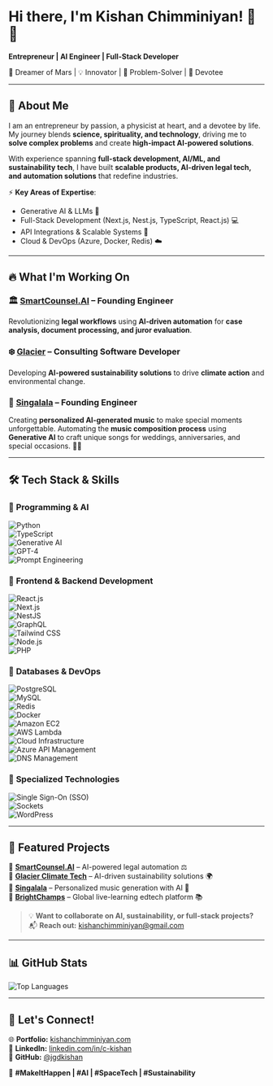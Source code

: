 # **Hi there, I'm Kishan Chimminiyan!** 👋🚀  

**Entrepreneur | AI Engineer | Full-Stack Developer**  

🌌 Dreamer of Mars | 💡 Innovator | 🎯 Problem-Solver | 🙏 Devotee  

---

## 🚀 **About Me**  

I am an entrepreneur by passion, a physicist at heart, and a devotee by life. My journey blends **science, spirituality, and technology**, driving me to **solve complex problems** and create **high-impact AI-powered solutions**.  

With experience spanning **full-stack development, AI/ML, and sustainability tech**, I have built **scalable products, AI-driven legal tech, and automation solutions** that redefine industries.  

⚡ **Key Areas of Expertise**:  
- Generative AI & LLMs 🤖  
- Full-Stack Development (Next.js, Nest.js, TypeScript, React.js) 💻  
- API Integrations & Scalable Systems 🚀  
- Cloud & DevOps (Azure, Docker, Redis) ☁️  

---

## 🔥 **What I'm Working On**  

### 🏛️ [SmartCounsel.AI](https://www.smartcounsel.ai) – **Founding Engineer**  
Revolutionizing **legal workflows** using **AI-driven automation** for **case analysis, document processing, and juror evaluation**.  

### ❄️ [Glacier](https://www.glacier.io) – **Consulting Software Developer**  
Developing **AI-powered sustainability solutions** to drive **climate action** and environmental change.  

### 🎵 [Singalala](https://singalala.com) – **Founding Engineer**  
Creating **personalized AI-generated music** to make special moments unforgettable. Automating the **music composition process** using **Generative AI** to craft unique songs for weddings, anniversaries, and special occasions. 🚀🎶

---


## 🛠️ **Tech Stack & Skills**  

### 🔹 **Programming & AI**  
![Python](https://img.shields.io/badge/-Python-blue?style=flat&logo=python)  
![TypeScript](https://img.shields.io/badge/-TypeScript-blue?style=flat&logo=typescript)  
![Generative AI](https://img.shields.io/badge/-Generative%20AI-FF5733?style=flat&logo=openai)  
![GPT-4](https://img.shields.io/badge/-GPT--4-8A2BE2?style=flat&logo=openai)  
![Prompt Engineering](https://img.shields.io/badge/-Prompt%20Engineering-ff69b4?style=flat&logo=openai)  

### 🔹 **Frontend & Backend Development**  
![React.js](https://img.shields.io/badge/-React.js-61DAFB?style=flat&logo=react)  
![Next.js](https://img.shields.io/badge/-Next.js-black?style=flat&logo=next.js)  
![NestJS](https://img.shields.io/badge/-Nest.js-E0234E?style=flat&logo=nestjs)  
![GraphQL](https://img.shields.io/badge/-GraphQL-E10098?style=flat&logo=graphql)  
![Tailwind CSS](https://img.shields.io/badge/-Tailwind%20CSS-38B2AC?style=flat&logo=tailwind-css)  
![Node.js](https://img.shields.io/badge/-Node.js-green?style=flat&logo=node.js)  
![PHP](https://img.shields.io/badge/-PHP-777BB4?style=flat&logo=php)  

### 🔹 **Databases & DevOps**  
![PostgreSQL](https://img.shields.io/badge/-PostgreSQL-blue?style=flat&logo=postgresql)  
![MySQL](https://img.shields.io/badge/-MySQL-4479A1?style=flat&logo=mysql)  
![Redis](https://img.shields.io/badge/-Redis-red?style=flat&logo=redis)  
![Docker](https://img.shields.io/badge/-Docker-blue?style=flat&logo=docker)  
![Amazon EC2](https://img.shields.io/badge/-Amazon%20EC2-orange?style=flat&logo=amazon-aws)  
![AWS Lambda](https://img.shields.io/badge/-AWS%20Lambda-orange?style=flat&logo=amazon-aws)  
![Cloud Infrastructure](https://img.shields.io/badge/-Cloud%20Infrastructure-2C3E50?style=flat&logo=cloud)  
![Azure API Management](https://img.shields.io/badge/-Azure%20API%20Management-blue?style=flat&logo=microsoft-azure)  
![DNS Management](https://img.shields.io/badge/-DNS%20Management-blue?style=flat&logo=cloudflare)  

### 🔹 **Specialized Technologies**  
![Single Sign-On (SSO)](https://img.shields.io/badge/-Single%20Sign--On%20(SSO)-purple?style=flat&logo=microsoft)  
![Sockets](https://img.shields.io/badge/-Sockets-blue?style=flat&logo=socket.io)  
![WordPress](https://img.shields.io/badge/-WordPress-21759B?style=flat&logo=wordpress)  

---

## 🌟 **Featured Projects**  

🔹 **[SmartCounsel.AI](https://www.smartcounsel.ai)** – AI-powered legal automation ⚖️  
🔹 **[Glacier Climate Tech](https://www.glacier.io)** – AI-driven sustainability solutions 🌍  
🔹 **[Singalala](https://singalala.com)** – Personalized music generation with AI 🎵  
🔹 **[BrightChamps](https://brightchamps.com)** – Global live-learning edtech platform 📚  

> 💡 **Want to collaborate on AI, sustainability, or full-stack projects?**  
📬 **Reach out:** [kishanchimminiyan@gmail.com](mailto:kishan.chimminiyan@gmail.com)

---

## 📊 **GitHub Stats**  

![Top Languages](https://github-readme-stats.vercel.app/api/top-langs/?username=jgdkishan&layout=compact&theme=radical)  

---

## 📌 **Let's Connect!**  

🌐 **Portfolio:** [kishanchimminiyan.com](https://www.linkedin.com/in/c-kishan/)  
💼 **LinkedIn:** [linkedin.com/in/c-kishan](https://www.linkedin.com/in/c-kishan/)  
📂 **GitHub:** [@jgdkishan](https://github.com/jgdkishan)  

🚀 **#MakeItHappen | #AI | #SpaceTech | #Sustainability**  
